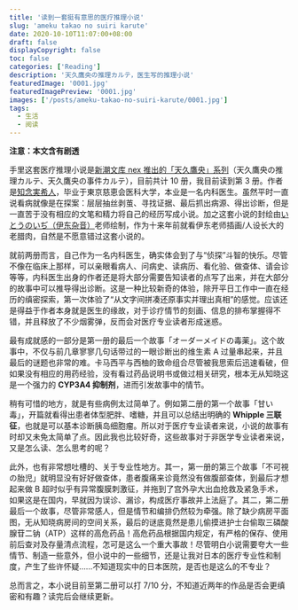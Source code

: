 ```yaml
---
title: '读到一套挺有意思的医疗推理小说'
slug: 'ameku takao no suiri karute'
date: 2020-10-10T11:07:00+08:00
draft: false
displayCopyright: false
toc: false
categories: ['Reading']
description: '天久鷹央の推理カルテ，医生写的推理小说'
featuredImage: '0001.jpg'
featuredImagePreview: '0001.jpg'
images: ['/posts/ameku-takao-no-suiri-karute/0001.jpg']
tags:
  - 生活
  - 阅读
---
```


**注意：本文含有剧透**

手里这套医疗推理小说是[新潮文库 nex 推出的「天久鷹央」系列](https://www.shinchobunko-nex.jp/special/180027.html)（天久鷹央の推理カルテ、天久鷹央の事件カルテ），目前共计 10 册，我目前读到第 3 册。作者是[知念実希人](https://www.wikiwand.com/ja/知念実希人)，毕业于東京慈恵会医科大学，本业是一名内科医生。虽然平时一直说看病就像是在探案：层层抽丝剥茧、寻找证据、最后抓出病源、得出诊断，但是一直苦于没有相应的文笔和精力将自己的经历写成小说。加之这套小说的封绘由[いとうのいぢ（伊东杂音）](https://www.wikiwand.com/ja/いとうのいぢ)老师绘制，作为十来年前就看伊东老师插画/人设长大的老腊肉，自然是不愿意错过这套小说的。

就前两册而言，自己作为一名内科医生，确实体会到了与“侦探”斗智的快乐。尽管不像在临床上那样，可以亲眼看病人、问病史、读病历、看化验、做查体、请会诊等等，内科医生出身的作者还是将大部分需要告知读者的点写了出来，并在大部分的故事中可以推导得出诊断。这是一种比较新奇的体验，除开平日工作中一直在经历的缜密探索，第一次体验了“从文字间拼凑还原事实并理出真相”的感觉。应该还是得益于作者本身就是医生的缘故，对于诊疗情节的刻画、信息的排布掌握得不错，并且释放了不少烟雾弹，反而会对医疗专业读者形成迷惑。

最有成就感的一部分是第一册的最后一个故事「オーダーメイドの毒薬」。这个故事中，不仅与前几章寥寥几句话带过的一眼诊断出的维生素 A 过量串起来，并且最后的谜题也非常的难。卡马西平与西柚的致命组合尽管被我思索后迅速看破，但如果没有相应的用药经验，没有看过药品说明书或做过相关研究，根本无从知晓这是一个强力的 **CYP3A4 抑制剂**，进而引发故事中的情节。

稍有可惜的地方，就是有些病例太过简单了。例如第二册的第一个故事「甘い毒」，开篇就看得出患者体型肥胖、嗜糖，并且可以总结出明确的 **Whipple 三联征**，也就是可以基本诊断胰岛细胞瘤。所以对于医疗专业读者来说，小说的故事有时却又未免太简单了点。因此我也比较好奇，这些故事对于非医学专业读者来说，又是怎么读、怎么思考的呢？

此外，也有非常想吐槽的、关于专业性地方。其一，第一册的第三个故事「不可視の胎児」就明显没有好好做查体，患者腹痛来诊竟然没有做腹部查体，到最后才想起来做 B 超时似乎有异常腹膜刺激征，并拖到了宫外孕大出血抢救及紧急手术，如果这是在国内，早就因为误诊、漏诊，构成医疗事故并上法庭了。其二，第二册最后一个故事，尽管非常感人，但是情节和编排仍然较为牵强。除了缺少病房平面图，无从知晓病房间的空间关系，最后的谜底竟然是患儿偷摸进护士台偷取三磷酸腺苷二钠（ATP）这样的高危药品！高危药品根据国内规定，有严格的保存、使用前后查对及存量清点流程，怎可是这么一个重大事故！尽管明白小说需要夸大一些情节、制造一些意外，但小说中的一些细节，还是让我对日本的医疗专业性和制度，产生了些许怀疑……不知道现实中的日本医院，是否也是这么的不专业？

总而言之，本小说目前至第二册可以打 7/10 分，不知道近两年的作品是否会更缜密和有趣？读完后会继续更新。
